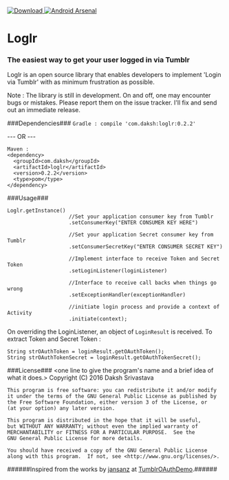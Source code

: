 [ ![Download](https://api.bintray.com/packages/dakshsrivastava/maven/Loglr/images/download.svg) ](https://bintray.com/dakshsrivastava/maven/Loglr/_latestVersion) [![Android Arsenal](https://img.shields.io/badge/Android%20Arsenal-Loglr-green.svg?style=true)](https://android-arsenal.com/details/1/3265)
# Loglr #
### The easiest way to get your user logged in via Tumblr ###

Loglr is an open source library that enables developers to implement 'Login via Tumblr' with as minimum frustration as possible.

Note : The library is still in development. On and off, one may encounter bugs or mistakes. Please report them on the issue tracker. I'll fix and send out an immediate release.

###Dependencies###
```Gradle : compile 'com.daksh:loglr:0.2.2'```

--- OR ---
```
Maven : 
<dependency>
  <groupId>com.daksh</groupId>
  <artifactId>loglr</artifactId>
  <version>0.2.2</version>
  <type>pom</type>
</dependency>
```
###Usage###
```
Loglr.getInstance()
                    //Set your application consumer key from Tumblr
                    .setConsumerKey("ENTER CONSUMER KEY HERE") 
                    
                    //Set your application Secret consumer key from Tumblr
                    .setConsumerSecretKey("ENTER CONSUMER SECRET KEY")
                    
                    //Implement interface to receive Token and Secret Token
                    .setLoginListener(loginListener) 
                    
                    //Interface to receive call backs when things go wrong
                    .setExceptionHandler(exceptionHandler) 
                    
                    //initiate login process and provide a context of Activity
                    .initiate(context); 
```

On overriding the LoginListener, an object of `LoginResult` is received. To extract Token and Secret Token :
```
String strOAuthToken = loginResult.getOAuthToken();
String strOAuthTokenSecret = loginResult.getOAuthTokenSecret();
```

###License###
<one line to give the program's name and a brief idea of what it does.>
    Copyright (C) 2016  Daksh Srivastava

    This program is free software: you can redistribute it and/or modify
    it under the terms of the GNU General Public License as published by
    the Free Software Foundation, either version 3 of the License, or
    (at your option) any later version.

    This program is distributed in the hope that it will be useful,
    but WITHOUT ANY WARRANTY; without even the implied warranty of
    MERCHANTABILITY or FITNESS FOR A PARTICULAR PURPOSE.  See the
    GNU General Public License for more details.

    You should have received a copy of the GNU General Public License
    along with this program.  If not, see <http://www.gnu.org/licenses/>.

######Inspired from the works by [jansanz](https://github.com/jansanz) at [TumblrOAuthDemo](https://github.com/jansanz/TumblrOAuthDemo).######
